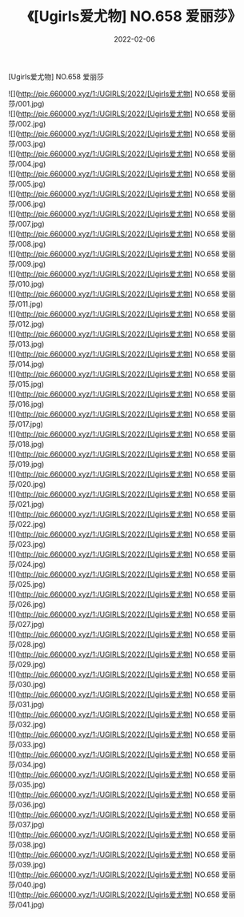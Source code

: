 ﻿---
layout: post
title:  《[Ugirls爱尤物] NO.658 爱丽莎》
date:   2022-02-06
img: http://pic.660000.xyz/1:/UGIRLS/2022/[Ugirls爱尤物] NO.658 爱丽莎/000.jpg
categories: [美女, 清纯, 唯美]
---

[Ugirls爱尤物] NO.658 爱丽莎

 ![](http://pic.660000.xyz/1:/UGIRLS/2022/[Ugirls爱尤物] NO.658 爱丽莎/001.jpg) <br>![](http://pic.660000.xyz/1:/UGIRLS/2022/[Ugirls爱尤物] NO.658 爱丽莎/002.jpg) <br>![](http://pic.660000.xyz/1:/UGIRLS/2022/[Ugirls爱尤物] NO.658 爱丽莎/003.jpg) <br>![](http://pic.660000.xyz/1:/UGIRLS/2022/[Ugirls爱尤物] NO.658 爱丽莎/004.jpg) <br>![](http://pic.660000.xyz/1:/UGIRLS/2022/[Ugirls爱尤物] NO.658 爱丽莎/005.jpg) <br>![](http://pic.660000.xyz/1:/UGIRLS/2022/[Ugirls爱尤物] NO.658 爱丽莎/006.jpg) <br>![](http://pic.660000.xyz/1:/UGIRLS/2022/[Ugirls爱尤物] NO.658 爱丽莎/007.jpg) <br>![](http://pic.660000.xyz/1:/UGIRLS/2022/[Ugirls爱尤物] NO.658 爱丽莎/008.jpg) <br>![](http://pic.660000.xyz/1:/UGIRLS/2022/[Ugirls爱尤物] NO.658 爱丽莎/009.jpg) <br>![](http://pic.660000.xyz/1:/UGIRLS/2022/[Ugirls爱尤物] NO.658 爱丽莎/010.jpg) <br>![](http://pic.660000.xyz/1:/UGIRLS/2022/[Ugirls爱尤物] NO.658 爱丽莎/011.jpg) <br>![](http://pic.660000.xyz/1:/UGIRLS/2022/[Ugirls爱尤物] NO.658 爱丽莎/012.jpg) <br>![](http://pic.660000.xyz/1:/UGIRLS/2022/[Ugirls爱尤物] NO.658 爱丽莎/013.jpg) <br>![](http://pic.660000.xyz/1:/UGIRLS/2022/[Ugirls爱尤物] NO.658 爱丽莎/014.jpg) <br>![](http://pic.660000.xyz/1:/UGIRLS/2022/[Ugirls爱尤物] NO.658 爱丽莎/015.jpg) <br>![](http://pic.660000.xyz/1:/UGIRLS/2022/[Ugirls爱尤物] NO.658 爱丽莎/016.jpg) <br>![](http://pic.660000.xyz/1:/UGIRLS/2022/[Ugirls爱尤物] NO.658 爱丽莎/017.jpg) <br>![](http://pic.660000.xyz/1:/UGIRLS/2022/[Ugirls爱尤物] NO.658 爱丽莎/018.jpg) <br>![](http://pic.660000.xyz/1:/UGIRLS/2022/[Ugirls爱尤物] NO.658 爱丽莎/019.jpg) <br>![](http://pic.660000.xyz/1:/UGIRLS/2022/[Ugirls爱尤物] NO.658 爱丽莎/020.jpg) <br>![](http://pic.660000.xyz/1:/UGIRLS/2022/[Ugirls爱尤物] NO.658 爱丽莎/021.jpg) <br>![](http://pic.660000.xyz/1:/UGIRLS/2022/[Ugirls爱尤物] NO.658 爱丽莎/022.jpg) <br>![](http://pic.660000.xyz/1:/UGIRLS/2022/[Ugirls爱尤物] NO.658 爱丽莎/023.jpg) <br>![](http://pic.660000.xyz/1:/UGIRLS/2022/[Ugirls爱尤物] NO.658 爱丽莎/024.jpg) <br>![](http://pic.660000.xyz/1:/UGIRLS/2022/[Ugirls爱尤物] NO.658 爱丽莎/025.jpg) <br>![](http://pic.660000.xyz/1:/UGIRLS/2022/[Ugirls爱尤物] NO.658 爱丽莎/026.jpg) <br>![](http://pic.660000.xyz/1:/UGIRLS/2022/[Ugirls爱尤物] NO.658 爱丽莎/027.jpg) <br>![](http://pic.660000.xyz/1:/UGIRLS/2022/[Ugirls爱尤物] NO.658 爱丽莎/028.jpg) <br>![](http://pic.660000.xyz/1:/UGIRLS/2022/[Ugirls爱尤物] NO.658 爱丽莎/029.jpg) <br>![](http://pic.660000.xyz/1:/UGIRLS/2022/[Ugirls爱尤物] NO.658 爱丽莎/030.jpg) <br>![](http://pic.660000.xyz/1:/UGIRLS/2022/[Ugirls爱尤物] NO.658 爱丽莎/031.jpg) <br>![](http://pic.660000.xyz/1:/UGIRLS/2022/[Ugirls爱尤物] NO.658 爱丽莎/032.jpg) <br>![](http://pic.660000.xyz/1:/UGIRLS/2022/[Ugirls爱尤物] NO.658 爱丽莎/033.jpg) <br>![](http://pic.660000.xyz/1:/UGIRLS/2022/[Ugirls爱尤物] NO.658 爱丽莎/034.jpg) <br>![](http://pic.660000.xyz/1:/UGIRLS/2022/[Ugirls爱尤物] NO.658 爱丽莎/035.jpg) <br>![](http://pic.660000.xyz/1:/UGIRLS/2022/[Ugirls爱尤物] NO.658 爱丽莎/036.jpg) <br>![](http://pic.660000.xyz/1:/UGIRLS/2022/[Ugirls爱尤物] NO.658 爱丽莎/037.jpg) <br>![](http://pic.660000.xyz/1:/UGIRLS/2022/[Ugirls爱尤物] NO.658 爱丽莎/038.jpg) <br>![](http://pic.660000.xyz/1:/UGIRLS/2022/[Ugirls爱尤物] NO.658 爱丽莎/039.jpg) <br>![](http://pic.660000.xyz/1:/UGIRLS/2022/[Ugirls爱尤物] NO.658 爱丽莎/040.jpg) <br>![](http://pic.660000.xyz/1:/UGIRLS/2022/[Ugirls爱尤物] NO.658 爱丽莎/041.jpg) <br>